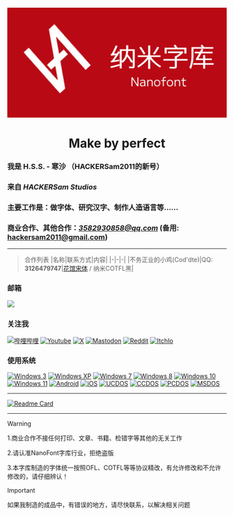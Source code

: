 ![NFLOGO](NANOFONT.png)
<div align=center>
<h1>Make by perfect</h1>
</div>

<h3>我是 <b>H.S.S. - 寒沙</b> （HACKERSam2011的新号） <h3>

### 来自 *HACKERSam Studios*

### 主要工作是：做字体、研究汉字、制作人造语言等……

### 商业合作、其他合作：*3582930858@qq.com* (备用: hackersam2011@gmail.com)
--------
> 合作列表
> |名称|联系方式|内容|
> |-|-|-|
> |不务正业的小鸡(Cod'dte)|QQ: **3126479747**|[花馆宋体](https://github.com/buwuzhengyedexiaoji/huaguansongti) / 纳米COTFL黑|


### 邮箱
[![](https://img.shields.io/badge/3582930858-%40qq.com-royalblue?style=flat-square&logoColor=f25060)](mailto:3582930858@qq.com)

### 关注我

[![哔哩哔哩](https://img.shields.io/badge/NANOFONT%20HSS-00a1d6?style=flat-square&logo=Bilibili&logoColor=ffffff)](https://space.bilibili.com/1914355599)
[![Youtube](https://img.shields.io/badge/F_HSS-ff0000?style=flat-square&logo=Youtube&logoColor=ffffff)](https://www.youtube.com/@F_HSS)
[![X](https://img.shields.io/badge/HSS_HACKERSam-000000?style=flat-square&logo=X&logoColor=ffffff)](https://x.com/HSS_HACKERSam)
[![Mastodon](https://img.shields.io/badge/NANOFONT_HSS-4B0082?style=flat-square&logo=Mastodon&logoColor=ffffff)](https://mastodon.social/@nanofont_hss)
[![Reddit](https://img.shields.io/badge/Hansha2011-FF8247?style=flat-square&logo=Reddit&logoColor=ffffff)](https://www.reddit.com/user/hansha2011/)
[![ItchIo](https://img.shields.io/badge/Hansha2011-FF6A6A?style=flat-square&logo=itch.io&logoColor=ffffff)](https://hansha2011.itch.io/)

### 使用系统
[![Windows 3](https://img.shields.io/badge/Windows%203-00adef?style=flat-square&logo=windows&logoColor=ffffff)](#)
[![Windows XP](https://img.shields.io/badge/Windows%20XP-00adef?style=flat-square&logo=windows&logoColor=ffffff)](#)
[![Windows 7](https://img.shields.io/badge/Windows%207-00adef?style=flat-square&logo=windows&logoColor=ffffff)](#)
[![Windows 8](https://img.shields.io/badge/Windows%208-00adef?style=flat-square&logo=windows&logoColor=ffffff)](#)
[![Windows 10](https://img.shields.io/badge/Windows%2010-00adef?style=flat-square&logo=windows&logoColor=ffffff)](#)
[![Windows 11](https://img.shields.io/badge/Windows%2011-00adef?style=flat-square&logo=windows&logoColor=ffffff)](#)
[![Android](https://img.shields.io/badge/Android-3DDC84?style=flat-square&logo=Android&logoColor=FFFFFF)](#)
[![iOS](https://img.shields.io/badge/iOS-8A2BE2)](#)
[![UCDOS](https://img.shields.io/badge/UCDOS-FF0000)](#)
[![CCDOS](https://img.shields.io/badge/CCDOS-FF0000)](#)
[![PCDOS](https://img.shields.io/badge/PCDOS-FF0000)](#)
[![MSDOS](https://img.shields.io/badge/MSDOS-FF0000)](#)


--------

[![Readme Card](https://github-readme-stats-one-bice.vercel.app/api?username=Hansha2011&show_icons=true&role=OWNER,ORGANIZATION_MEMBER,COLLABORATOR)](#)


--------
> [!WARNING]
>
> 1.商业合作不接任何打印、文章、书籍、检错字等其他的无关工作
>
> 2.请认准NanoFont字库行业，拒绝盗版
>
> 3.本字库制造的字体统一按照OFL、COTFL等等协议精改，有允许修改和不允许修改的，请仔细辨认！

> [!IMPORTANT]
>
> 如果我制造的成品中，有错误的地方，请尽快联系，以解决相关问题

<!--
更新于2024/11/16

还有
你来这里看源码干什么
Get out of here
-->

